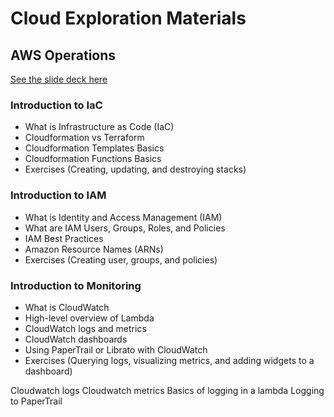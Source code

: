 # Cloud Exploration Materials
## AWS Operations
[See the slide deck here](https://docs.google.com/presentation/d/1tVhMryVX4MI7mg1aN5p4n1XQpd3dLVpRQbLixD-tvr4/edit?usp=sharing)

### Introduction to IaC
- What is Infrastructure as Code (IaC)
- Cloudformation vs Terraform
- Cloudformation Templates Basics
- Cloudformation Functions Basics
- Exercises (Creating, updating, and destroying stacks)

### Introduction to IAM
- What is Identity and Access Management (IAM)
- What are IAM Users, Groups, Roles, and Policies
- IAM Best Practices
- Amazon Resource Names (ARNs)
- Exercises (Creating user, groups, and policies)

### Introduction to Monitoring
- What is CloudWatch
- High-level overview of Lambda
- CloudWatch logs and metrics
- CloudWatch dashboards
- Using PaperTrail or Librato with CloudWatch
- Exercises (Querying logs, visualizing metrics, and adding widgets to a dashboard)

Cloudwatch logs
Cloudwatch metrics
Basics of logging in a lambda
Logging to PaperTrail